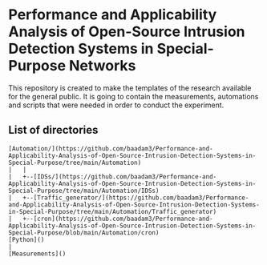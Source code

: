 # Performance and Applicability Analysis of Open-Source Intrusion Detection Systems in Special-Purpose Networks
This repository is created to make the templates of the research available for the general public. It is going to contain the measurements, automations and scripts that were needed in order to conduct the experiment.
## List of directories
```
[Automation/](https://github.com/baadam3/Performance-and-Applicability-Analysis-of-Open-Source-Intrusion-Detection-Systems-in-Special-Purpose/tree/main/Automation)
|   |
|   +--[IDSs/](https://github.com/baadam3/Performance-and-Applicability-Analysis-of-Open-Source-Intrusion-Detection-Systems-in-Special-Purpose/tree/main/Automation/IDSs)
|   +--[Traffic_generator/](https://github.com/baadam3/Performance-and-Applicability-Analysis-of-Open-Source-Intrusion-Detection-Systems-in-Special-Purpose/tree/main/Automation/Traffic_generator)
|   +--[cron](https://github.com/baadam3/Performance-and-Applicability-Analysis-of-Open-Source-Intrusion-Detection-Systems-in-Special-Purpose/blob/main/Automation/cron)
[Python]()
|
[Measurements]()
```
